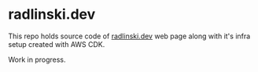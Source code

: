 # radlinski.dev

This repo holds source code of [radlinski.dev](https://radlinski.dev) web page along with it's infra setup created with AWS CDK.

Work in progress.
